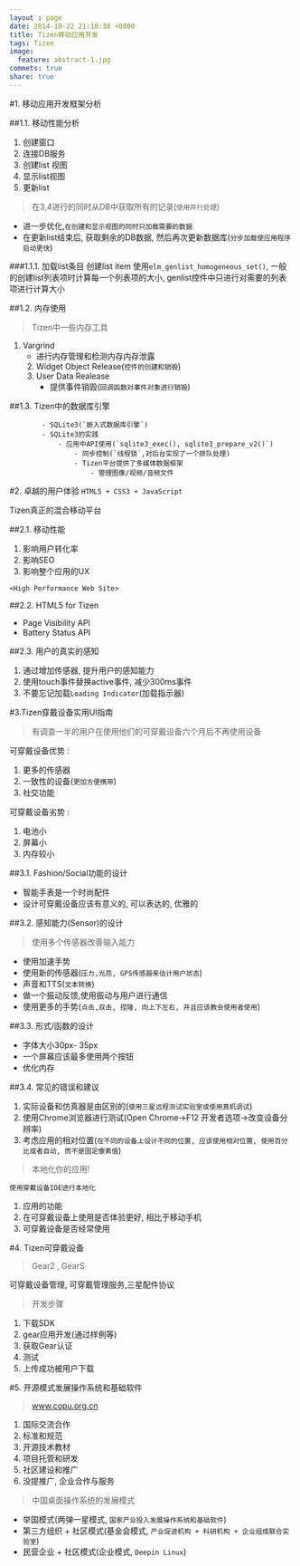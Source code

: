 ```yaml
---
layout : page
date: 2014-10-22 21:18:38 +0800
title: Tizen移动应用开发
tags: Tizen
image:
  feature: abstract-1.jpg
commets: true
share: true
---
```


#1. 移动应用开发框架分析

##1.1. 移动性能分析

1. 创建窗口
2. 连接DB服务
3. 创建list 视图
4. 显示list视图
5. 更新list

> 在3,4进行的同时从DB中获取所有的记录(`使用并行处理`) 

- 进一步优化,`在创建和显示视图的同时只加载需要的数据`
- 在更新list结束后, 获取剩余的DB数据, 然后再次更新数据库(`分步加载使应用程序启动更快`)


<!--more-->


###1.1.1. 加载list条目
创建list item 使用`elm_genlist_homogeneous_set()`,
一般的创建list列表项时计算每一个列表项的大小, genlist控件中只进行对需要的列表项进行计算大小

##1.2. 内存使用

> Tizen中一些内存工具

1. Vargrind
    - 进行内存管理和检测内存内存泄露
    2. Widget Object Release(`控件的创建和销毁`)
    3. User Data Realease
        - 提供事件销毁(`回调函数对事件对象进行销毁`)
            
##1.3. Tizen中的数据库引擎

            - SQLite3(`嵌入式数据库引擎`)
            - SQLite3的实践
                - 应用中API使用(`sqlite3_exec(), sqlite3_prepare_v2()`)
                    - 同步控制(`线程锁`,对后台实现了一个排队处理)
                    - Tizen平台提供了多媒体数据框架
                        - 管理图像/视频/音频文件


#2. 卓越的用户体验
`HTML5 + CSS3 + JavaScript`

Tizen真正的混合移动平台

##2.1. 移动性能
1. 影响用户转化率
2. 影响SEO
3. 影响整个应用的UX

`<High Performance Web Site>`

##2.2. HTML5 for Tizen
- Page Visibility API
- Battery Status API

##2.3. 用户的真实的感知
1. 通过增加传感器, 提升用户的感知能力
2. 使用touch事件替换active事件, 减少300ms事件
3. 不要忘记加载`Loading Indicator`(加载指示器)


#3.Tizen穿戴设备实用UI指南
> 有调查一半的用户在使用他们的可穿戴设备六个月后不再使用设备

可穿戴设备优势 : 
1. 更多的传感器
2. 一致性的设备(`更加方便携带`)
3. 社交功能

可穿戴设备劣势 :
1. 电池小
2. 屏幕小
3. 内存较小

##3.1. Fashion/Social功能的设计
- 智能手表是一个时尚配件
- 设计可穿戴设备应该有意义的, 可以表达的, 优雅的

##3.2. 感知能力(Sensor)的设计
> 使用多个传感器改善输入能力

- 使用加速手势
- 使用新的传感器(`压力,光亮, GPS传感器来估计用户状态`)
- 声音和TTS(`文本转换`)
- 做一个振动反馈,使用振动与用户进行通信
- 使用更多的手势(`点击,双击, 捏隆, 向上下左右, 并且应该教会使用者使用`)


##3.3. 形式/函数的设计

- 字体大小30px- 35px
- 一个屏幕应该最多使用两个按钮
- 优化内存

##3.4. 常见的错误和建议
1. 实际设备和仿真器是由区别的(`使用三星远程测试实验室或使用真机调试`)
2. 使用Chrome浏览器进行测试(Open Chrome->F12 开发者选项->改变设备分辨率)
3. 考虑应用的相对位置(`在不同的设备上设计不同的位置, 应该使用相对位置, 使用百分比或者自动, 而不是固定像素值`)

> 本地化你的应用!

`使用穿戴设备IDE进行本地化`

1. 应用的功能
2. 在可穿戴设备上使用是否体验更好, 相比于移动手机
3. 可穿戴设备是否经常使用


#4. Tizen可穿戴设备
> Gear2 , GearS

可穿戴设备管理, 可穿戴管理服务,三星配件协议


> 开发步骤


1. 下载SDK
2. gear应用开发(通过样例等)
3. 获取Gear认证
4. 测试
5. 上传成功被用户下载



#5. 开源模式发展操作系统和基础软件

> www.copu.org.cn

1. 国际交流合作
2. 标准和规范
3. 开源技术教材
4. 项目托管和研发
5. 社区建设和推广
6. 没提推广, 企业合作与服务

> 中国桌面操作系统的发展模式

- 举国模式(两弹一星模式, `国家产业投入发展操作系统和基础软件`)
- 第三方组织 + 社区模式(基金会模式, `产业促进机构 + 科研机构 + 企业组成联合实验室`)
- 民营企业 + 社区模式(企业模式, `Deepin Linux`)


